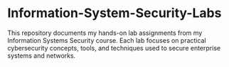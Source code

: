 # Information-System-Security-Labs
This repository documents my hands-on lab assignments from my Information Systems Security course. Each lab focuses on practical cybersecurity concepts, tools, and techniques used to secure enterprise systems and networks.
